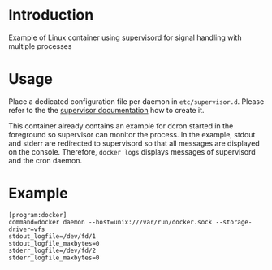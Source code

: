 # Introduction

Example of Linux container using [supervisord](http://supervisord.org/) for signal handling with multiple processes

# Usage

Place a dedicated configuration file per daemon in `etc/supervisor.d`. Please refer to the the [supervisor documentation](http://supervisord.org/configuration.html#program-x-section-settings) how to create it.

This container already contains an example for dcron started in the foreground so supervisor can monitor the process. In the example, stdout and stderr are redirected to supervisord so that all messages are displayed on the console. Therefore, `docker logs` displays messages of supervisord and the cron daemon.

# Example

```
[program:docker]
command=docker daemon --host=unix:///var/run/docker.sock --storage-driver=vfs
stdout_logfile=/dev/fd/1
stdout_logfile_maxbytes=0
stderr_logfile=/dev/fd/2
stderr_logfile_maxbytes=0
```
